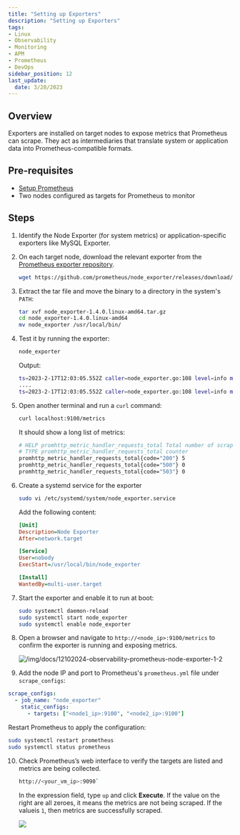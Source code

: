 ```yaml
---
title: "Setting up Exporters"
description: "Setting up Exporters"
tags: 
- Linux
- Observability
- Monitoring 
- APM
- Prometheus
- DevOps
sidebar_position: 12
last_update:
  date: 3/28/2023
---
```



## Overview 

Exporters are installed on target nodes to expose metrics that Prometheus can scrape. They act as intermediaries that translate system or application data into Prometheus-compatible formats.  

## Pre-requisites  

- [Setup Prometheus](/docs/018-Observability/011-Installation.md)
- Two nodes configured as targets for Prometheus to monitor

## Steps  

1. Identify the Node Exporter (for system metrics) or application-specific exporters like MySQL Exporter.  

2. On each target node, download the relevant exporter from the [Prometheus exporter repository](https://prometheus.io/docs/instrumenting/exporters/).  

   ```bash
   wget https://github.com/prometheus/node_exporter/releases/download/v1.4.0/node_exporter-1.4.0.linux-amd64.tar.gz
   ```  

3. Extract the tar file and move the binary to a directory in the system's `PATH`:  

   ```bash
   tar xvf node_exporter-1.4.0.linux-amd64.tar.gz
   cd node_exporter-1.4.0.linux-amd64 
   mv node_exporter /usr/local/bin/
   ```  

4. Test it by running the exporter:

    ```bash
    node_exporter
    ```

    Output:

    ```bash
    ts=2023-2-17T12:03:05.552Z caller=node_exporter.go:108 level=info msg="Enabled collectors" 
    ....
    ts=2023-2-17T12:03:05.552Z caller=node_exporter.go:108 level=info msg="Listening on" address=:9100 
    ```

5. Open another terminal and run a `curl` command:

    ```bash
    curl localhost:9100/metrics 
    ```

    It should show a long list of metrics:

    ```bash
    # HELP promhttp_metric_handler_requests_total Total number of scrapes by HTTP status code.
    # TYPE promhttp_metric_handler_requests_total counter
    promhttp_metric_handler_requests_total{code="200"} 5
    promhttp_metric_handler_requests_total{code="500"} 0
    promhttp_metric_handler_requests_total{code="503"} 0
    ```

6. Create a systemd service for the exporter  

   ```bash
   sudo vi /etc/systemd/system/node_exporter.service
   ```  

   Add the following content:  

   ```ini
   [Unit]
   Description=Node Exporter
   After=network.target

   [Service]
   User=nobody
   ExecStart=/usr/local/bin/node_exporter

   [Install]
   WantedBy=multi-user.target
   ```  

7. Start the exporter and enable it to run at boot:  
   ```bash
   sudo systemctl daemon-reload
   sudo systemctl start node_exporter
   sudo systemctl enable node_exporter
   ```  

8. Open a browser and navigate to `http://<node_ip>:9100/metrics` to confirm the exporter is running and exposing metrics.  

    ![/img/docs/12102024-observability-prometheus-node-exporter-1-2](image.png)

9.  Add the node IP and port to Prometheus's `prometheus.yml` file under `scrape_configs`:  

   ```yaml
   scrape_configs:
     - job_name: "node_exporter"
       static_configs:
         - targets: ["<node1_ip>:9100", "<node2_ip>:9100"]
   ```  

   Restart Prometheus to apply the configuration:  

   ```bash
   sudo systemctl restart prometheus
   sudo systemctl status prometheus
   ```  

10. Check Prometheus’s web interface to verify the targets are listed and metrics are being collected.  

    ```bash
    http://<your_vm_ip>:9090`
    ```

    In the expression field, type `up` and click **Execute**. If the value on the right are all zeroes, it means the metrics are not being scraped. If the valueis `1`, then metrics are successfully scraped.

    ![](/img/docs/12102024-observability-prometheus-node-exporter-1-2-working.png)
